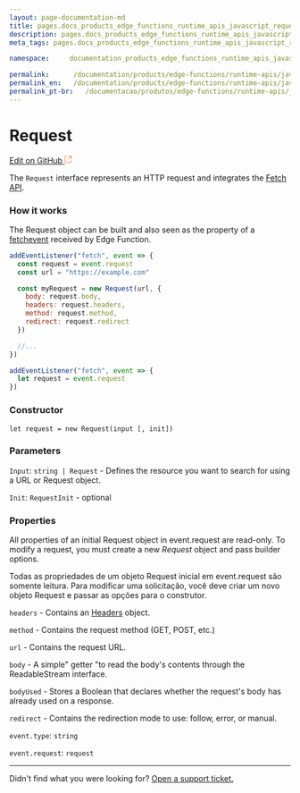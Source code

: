 ```yaml
---
layout: page-documentation-md
title: pages.docs_products_edge_functions_runtime_apis_javascript_request.title
description: pages.docs_products_edge_functions_runtime_apis_javascript_request.description
meta_tags: pages.docs_products_edge_functions_runtime_apis_javascript_request.meta_tags

namespace:     documentation_products_edge_functions_runtime_apis_javascript_request

permalink:      /documentation/products/edge-functions/runtime-apis/javascript/request/
permalink_en:   /documentation/products/edge-functions/runtime-apis/javascript/request/
permalink_pt-br:   /documentacao/produtos/edge-functions/runtime-apis/javascript/request/
---
```

# **Request**

[Edit on GitHub <svg width="14" height="14" xmlns="http://www.w3.org/2000/svg"><g fill="none" stroke="#F3652B"><path d="M4.81.71H.672v11.43H12.1V8.001" stroke-width=".8"/><path d="M6.87.786h5.155V5.94M6.31 6.5L12.026.786"/></g></svg>](https://github.com/aziontech/docs_en/edit/master/edge-functions/runtime-apis/javascript/request/index.md)

The `Request` interface represents an HTTP request and integrates the [Fetch API](https://www.azion.com/pt-br/documentacao/produtos/edge-functions/runtime-apis/javascript/fetch/).

### How it works

The Request object can be built and also seen as the property of a [fetchevent](https://www.azion.com/pt-br/documentacao/produtos/edge-functions/runtime-apis/javascript/fetch-event/) received by Edge Function.

```javascript
addEventListener("fetch", event => {
  const request = event.request
  const url = "https://example.com"

  const myRequest = new Request(url, {
    body: request.body,
    headers: request.headers,
    method: request.method,
    redirect: request.redirect
  })

  //...
})
```



```javascript
addEventListener("fetch", event => {
  let request = event.request
})
```

### Constructor

`let request = new Request(input [, init])`

### Parameters

`Input`: `string | Request` - Defines the resource you want to search for using a URL or Request object.

`Init`: `RequestInit` - optional

### Properties

All properties of an initial Request object in event.request are read-only. To modify a request, you must create a new _Request_ object and pass builder options.

Todas as propriedades de um objeto Request inicial em event.request são somente leitura. Para modificar uma solicitação, você deve criar um novo objeto Request e passar as opções para o construtor.

`headers` - Contains an [Headers](https://developer.mozilla.org/en-US/docs/Web/API/Headers) object.

`method` - Contains the request method (GET, POST, etc.)

`url` - Contains the request URL.

`body` - A simple" getter "to read the body's contents through the ReadableStream interface.

`bodyUsed` - Stores a Boolean that declares whether the request's body has already used on a response.

`redirect` - Contains the redirection mode to use: follow, error, or manual.

`event.type`: `string`

`event.request`: `request` 



---

Didn't find what you were looking for? [Open a support ticket.](https://tickets.azion.com/)

